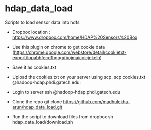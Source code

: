 # hdap_data_load
Scripts to load sensor data into hdfs

* Dropbox location :
  https://www.dropbox.com/home/HDAP%20Sensors%20Box

* Use this plugin on chrome to get cookie data (https://chrome.google.com/webstore/detail/cookietxt-export/lopabhfecdfhgogdbojmaicoicjekelh)

* Save it as cookies.txt

* Upload the cookies.txt on your server using scp.
  scp cookies.txt  <username>@hadoop-hdap.phdi.gatech.edu:

* Login to server
  ssh <username>@hadoop-hdap.phdi.gatech.edu

* Clone the repo
  git clone https://github.com/madhulekha-arun/hdap_data_load.git


* Run the script to download files from dropbox
  sh hdap_data_load/download.sh









